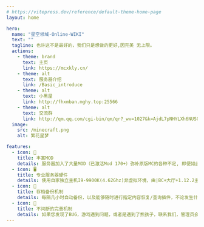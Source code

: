 ```yaml
---
# https://vitepress.dev/reference/default-theme-home-page
layout: home

hero:
  name: "星空领域-Online-WIKI"
  text: ""
  tagline: 也许这不是最好的，我们只是想做的更好,因完美 无上限。
  actions:
    - theme: brand
      text: 主页
      link: https://mcxkly.cn/
    - theme: alt
      text: 服务器介绍
      link: /Basic_introduce
    - theme: alt
      text: 小黑屋
      link: http://fhxmban.mghy.top:25566
    - theme: alt
      text: 交流群
      link: http://qm.qq.com/cgi-bin/qm/qr?_wv=1027&k=AjdL7pNHYLXh6NUSOus_HSE8Oh-oqXep&authKey=ZWrptdtSJpYRpR2phYMtbBGH4YR2QEfBGtfBWLLgV4KBvzwpYdXbpRuQ7H3Jhk0Z&noverify=0&group_code=772147865
  image:
    src: /minecraft.png
    alt: 繁花星梦

features:
  - icon: 🚀
    title: 丰富MOD
    details: 服务器加入了大量MOD（已激活Mod 170+）弥补原版MC的各种不足, 即便如此,客户端也很流畅，我们拥有各种各样的玩法，不论您是肝帝还是建筑休闲党。
  - icon: 🖥️
    title: 专业服务器硬件
    details: 使用自家独立主机I9-9900K(4.62Ghz)非虚拟环境，由|BC+大厅+1.12.2主服|组成，你永远不需要担心卡顿,并有多条网络线路提供！
  - icon: 💾
    title: 存档备份机制
    details: 每隔几小时自动备份，以及能够随时进行指定内容恢复/查询插件，不论发生什么，我们都有备份与处理方法！
  - icon: 🐞
    title: 不间断的完善机制
    details: 如果您发现了BUG，游戏遇到问题，或者是遇到了熊孩子，联系我们，管理员会为每一位玩家尽力解决问题，尽可能第一时间处理！
---
```

<!-- <vImageViewer src="/img/minecraft.png" alt="描述内容" :inline="false"/> -->